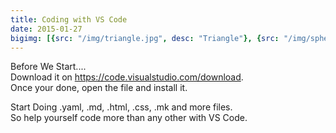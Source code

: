 ```yaml
---
title: Coding with VS Code
date: 2015-01-27
bigimg: [{src: "/img/triangle.jpg", desc: "Triangle"}, {src: "/img/sphere.jpg", desc: "Sphere"}, {src: "/img/hexagon.jpg", desc: "Hexagon"}]
---
```


Before We Start....                                                                                             
Download it on https://code.visualstudio.com/download.                                                           
Once your done, open the file and install it.
<!--more-->
Start Doing .yaml, .md, .html, .css, .mk and more files.                                                              
So help yourself code more than any other with VS Code.